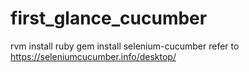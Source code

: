 # first_glance_cucumber
rvm install ruby
gem install selenium-cucumber
refer to
https://seleniumcucumber.info/desktop/
